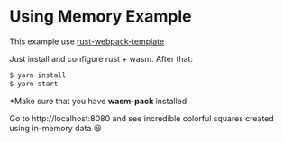 # Using Memory Example
This example use [rust-webpack-template](https://github.com/rustwasm/rust-webpack-template)

Just install and configure rust + wasm. After that:
```sh
$ yarn install
$ yarn start
```
*Make sure that you have **wasm-pack** installed

Go to http://localhost:8080 and see incredible colorful squares created using in-memory data :laughing: